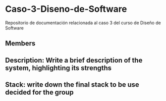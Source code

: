 # Caso-3-Diseno-de-Software
Repositorio de documentación relacionada al caso 3 del curso de Diseño de Software

## Members

## Description: Write a brief description of the system, highlighting its strengths

## Stack: write down the final stack to be use decided for the group
